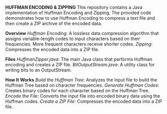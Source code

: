 **HUFFMAN ENCODING & ZIPPING** 
This repository contains a Java implementation of Huffman Encoding and Zipping. The provided code demonstrates how to use Huffman Encoding to compress a text file and then create a ZIP archive of the encoded data.

**Overview**
*Huffman Encoding*: A lossless data compression algorithm that assigns variable-length codes to input characters based on their frequencies. More frequent characters receive shorter codes.
*Zipping*: Compresses the encoded data into a ZIP file.

**Files**
*HuffmanZipper.java*: The main Java class that performs Huffman encoding and creates a ZIP file.
*BitOutputStream.java*: A utility class for writing bits to an OutputStream.

**How It Works**
*Build the Huffman Tree*: Analyzes the input file to build the Huffman Tree based on character frequencies.
*Generate Huffman Codes*: Creates binary codes for each character based on the Huffman Tree.
*Encode the File*: Converts the input file into encoded binary data using the Huffman codes.
*Create a ZIP File*: Compresses the encoded data into a ZIP file.
